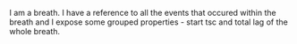 I am a breath. I have a reference to all the events that occured within the breath and I expose some grouped properties - start tsc and total lag of the whole breath.